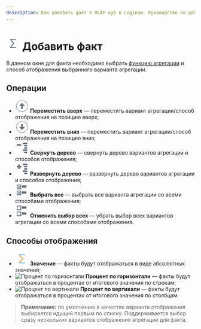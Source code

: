 ```yaml
---
description: Как добавить факт в OLAP куб в Loginom. Руководство по добавлению фактов в представление куба. Использование различных функций агрегации. Настройка способов отображения.
---
```

# ![Добавить факт](./../../images/icons/common/toolbar-controls/sum_default.svg) Добавить факт

В данном окне для факта необходимо выбрать [функцию агрегации](./../../processors/func/aggregation-functions.md) и способ отображения выбранного варианта агрегации.

## Операции

* ![Переместить вверх](./../../images/icons/common/toolbar-controls/moveup_default.svg) **Переместить вверх** — переместить вариант агрегации/способ отображения на позицию вверх;
* ![Переместить вниз](./../../images/icons/common/toolbar-controls/movedown_default.svg) **Переместить вниз** — переместить вариант агрегации/способ отображения на позицию вниз;
* ![Свернуть дерево](./../../images/icons/common/toolbar-controls/collapce-all_default.svg) **Свернуть дерево** — свернуть дерево вариантов агрегации и способов отображения;
* ![Развернуть дерево](./../../images/icons/common/toolbar-controls/open-all_default.svg) **Развернуть дерево** — развернуть дерево вариантов агрегации и способов отображения;
* ![Выбрать все](./../../images/icons/common/toolbar-controls/check-all_default.svg) **Выбрать все** — выбрать все варианта агрегации со всеми способами отображения;
* ![Отменить выбор всех](./../../images/icons/common/toolbar-controls/uncheck-all_default.svg) **Отменить выбор всех** — убрать выбор всех вариантов агрегации со всеми способами отображения.

## Способы отображения

* ![Значение](./../../images/icons/common/aggregations/factor-sum_default.svg) **Значение** — факты будут отображаться в виде абсолютных значений;
* ![Процент по горизонтали](./../../images/icons/viewers/cube/aggregation/row-percent_default.svg) **Процент по горизонтали** — факты будут отображаться в процентах от итогового значения по строкам;
* ![Процент по вертикали](./../../images/icons/viewers/cube/aggregation/col-percent_default.svg) **Процент по вертикали** — факты будут отображаться в процентах от итогового значения по столбцам.

>**Примечание:** по умолчанию в качестве варианта отображения выбирается идущий первым по списку. Поддерживается выбор сразу нескольких вариантов отображения агрегации для факта.
